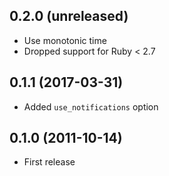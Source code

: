 ## 0.2.0 (unreleased)

- Use monotonic time
- Dropped support for Ruby < 2.7

## 0.1.1 (2017-03-31)

- Added `use_notifications` option

## 0.1.0 (2011-10-14)

- First release
